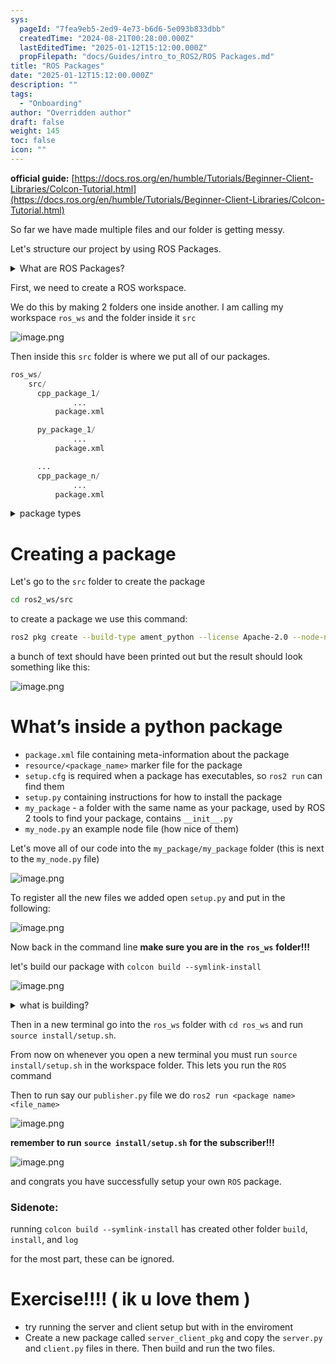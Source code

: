```yaml
---
sys:
  pageId: "7fea9eb5-2ed9-4e73-b6d6-5e093b833dbb"
  createdTime: "2024-08-21T00:28:00.000Z"
  lastEditedTime: "2025-01-12T15:12:00.000Z"
  propFilepath: "docs/Guides/intro_to_ROS2/ROS Packages.md"
title: "ROS Packages"
date: "2025-01-12T15:12:00.000Z"
description: ""
tags:
  - "Onboarding"
author: "Overridden author"
draft: false
weight: 145
toc: false
icon: ""
---
```


**official guide:** [https://docs.ros.org/en/humble/Tutorials/Beginner-Client-Libraries/Colcon-Tutorial.html](https://docs.ros.org/en/humble/Tutorials/Beginner-Client-Libraries/Colcon-Tutorial.html)

So far we have made multiple files and our folder is getting messy.

Let's structure our project by using ROS Packages.

<details>

<summary>What are ROS Packages?</summary>

ROS Packages are, as the name implies, packages of code that are highly sharable between ROS developers.

They consist of a folder, `package.xml` file, and source code

```python
      cpp_package_1/
		      ... imagine much code files here ..
          package.xml
```

</details>

First, we need to create a ROS workspace.

We do this by making 2 folders one inside another. I am calling my workspace `ros_ws` and the folder inside it `src`

![image.png](https://prod-files-secure.s3.us-west-2.amazonaws.com/d518164a-d88e-44d1-a4ee-3adb3bd8bce0/70706947-fd18-4537-a67b-e12946812d31/image.png?X-Amz-Algorithm=AWS4-HMAC-SHA256&X-Amz-Content-Sha256=UNSIGNED-PAYLOAD&X-Amz-Credential=ASIAZI2LB466WCOM56VW%2F20250626%2Fus-west-2%2Fs3%2Faws4_request&X-Amz-Date=20250626T034210Z&X-Amz-Expires=3600&X-Amz-Security-Token=IQoJb3JpZ2luX2VjEFsaCXVzLXdlc3QtMiJHMEUCIA3Te7MlYd80byufG%2Fxs2GUbUqVRHY8mr2TRGU0a7JRkAiEAyR28g6iBiXbPoJiH5rsHU%2BeB%2BItnXVryEdX1qIy1K6Yq%2FwMIUxAAGgw2Mzc0MjMxODM4MDUiDEPEx0idTwjHUTgEiSrcAxQK8z7cTs2YN6yEqDLLc69GDwPcFs9KfVkzMSvoM1HqffscHPAQzjjH%2FVXzMrrHKgNqpyHl3HktV0xgkF4cfTyMd%2FbatEqXCRpvZdi16bfAl19AyMm45XBSLaDMDNi2WPekoI6qjve0f1EVe8Z%2FtK7nB9j5CbkF9x8IDgXeMS%2BOx5r68t72pQ298Fo0tmNS0wTwxG0TZsNTkHyYFXvME3e5C8b%2FudTyvLsHTQhzROD6KcWtmQLlcgYgMj%2BDtWxGWo3R7yVFmcFsgSrS3R1Osu7cLbepA5pB2WH%2B%2FyorNjGqnil4nwLDGKB59L9lDrDX8PYCRj1OkqXX7QEdcyEz7mrFq402BAputToR9SXM5e0tPNeMsnH3GR7fdUkhQD67RSVlyICdpsVH2zIXag7S5VPuE7uqVjaB0XDVIApi1u5hx43oYefq6vGl3b8GFL5ZW4j2njwziaHpudbp2qeRarvc9l8MaiR9wsyGkFsI9EEGtm1pqVh9tCUuVQl8mMNalRxlF3P86xB%2FsgSIvY9IDzmRviZbP2NKAH4JDFYgs6PPkc6aPVYiZ6Q2iu%2BUYuQcUkQjmnEO%2FC5ZHN12RcM80FzCt6nNiy6GJMlJ01gfv00UGbGibKctFaDM3r4BMILe8sIGOqUBFcvUADYAnDN9sb4BZwlEdFws2CeiGEUEqrXHl276ZXHD2ktylTkwqCDItBWXzK8kdqs%2FhnLDvwJkLG20NewKqG6ox%2B%2FoxhrLs80jWhPVDYkoZhMCbL4jv0VQoRyfp%2Fl5NQuO9lC0Nc8%2FwlMY2PDmgzbhHGWWTAYkehTpn%2Fidr%2F2%2BdpUxmaQYEiyVPEPQi2wMWxB79f4mGwRJHZhVR%2B5tvNJC0OzZ&X-Amz-Signature=1123d6416e2c9d32cbb170e3d14e7143fda7569e8beba984a419b3e5b80dd9f9&X-Amz-SignedHeaders=host&x-amz-checksum-mode=ENABLED&x-id=GetObject)

Then inside this `src` folder is where we put all of our packages.

```python
ros_ws/
    src/
      cpp_package_1/
		      ...
          package.xml

      py_package_1/
		      ...
          package.xml

      ...
      cpp_package_n/
		      ...
          package.xml

```

<details>

<summary>package types</summary>

packages can be either `C++` or python.

the intern file structure is different for each but for this guide we will stick to creating python packages

</details>

# Creating a package

Let's go to the `src` folder to create the package

```bash
cd ros2_ws/src
```

to create a package we use this command:

```bash
ros2 pkg create --build-type ament_python --license Apache-2.0 --node-name my_node my_package
```

a bunch of text should have been printed out but the result should look something like this:

![image.png](https://prod-files-secure.s3.us-west-2.amazonaws.com/d518164a-d88e-44d1-a4ee-3adb3bd8bce0/e6cf1e3f-8512-4a3e-b131-079f800bf3e8/image.png?X-Amz-Algorithm=AWS4-HMAC-SHA256&X-Amz-Content-Sha256=UNSIGNED-PAYLOAD&X-Amz-Credential=ASIAZI2LB466WCOM56VW%2F20250626%2Fus-west-2%2Fs3%2Faws4_request&X-Amz-Date=20250626T034210Z&X-Amz-Expires=3600&X-Amz-Security-Token=IQoJb3JpZ2luX2VjEFsaCXVzLXdlc3QtMiJHMEUCIA3Te7MlYd80byufG%2Fxs2GUbUqVRHY8mr2TRGU0a7JRkAiEAyR28g6iBiXbPoJiH5rsHU%2BeB%2BItnXVryEdX1qIy1K6Yq%2FwMIUxAAGgw2Mzc0MjMxODM4MDUiDEPEx0idTwjHUTgEiSrcAxQK8z7cTs2YN6yEqDLLc69GDwPcFs9KfVkzMSvoM1HqffscHPAQzjjH%2FVXzMrrHKgNqpyHl3HktV0xgkF4cfTyMd%2FbatEqXCRpvZdi16bfAl19AyMm45XBSLaDMDNi2WPekoI6qjve0f1EVe8Z%2FtK7nB9j5CbkF9x8IDgXeMS%2BOx5r68t72pQ298Fo0tmNS0wTwxG0TZsNTkHyYFXvME3e5C8b%2FudTyvLsHTQhzROD6KcWtmQLlcgYgMj%2BDtWxGWo3R7yVFmcFsgSrS3R1Osu7cLbepA5pB2WH%2B%2FyorNjGqnil4nwLDGKB59L9lDrDX8PYCRj1OkqXX7QEdcyEz7mrFq402BAputToR9SXM5e0tPNeMsnH3GR7fdUkhQD67RSVlyICdpsVH2zIXag7S5VPuE7uqVjaB0XDVIApi1u5hx43oYefq6vGl3b8GFL5ZW4j2njwziaHpudbp2qeRarvc9l8MaiR9wsyGkFsI9EEGtm1pqVh9tCUuVQl8mMNalRxlF3P86xB%2FsgSIvY9IDzmRviZbP2NKAH4JDFYgs6PPkc6aPVYiZ6Q2iu%2BUYuQcUkQjmnEO%2FC5ZHN12RcM80FzCt6nNiy6GJMlJ01gfv00UGbGibKctFaDM3r4BMILe8sIGOqUBFcvUADYAnDN9sb4BZwlEdFws2CeiGEUEqrXHl276ZXHD2ktylTkwqCDItBWXzK8kdqs%2FhnLDvwJkLG20NewKqG6ox%2B%2FoxhrLs80jWhPVDYkoZhMCbL4jv0VQoRyfp%2Fl5NQuO9lC0Nc8%2FwlMY2PDmgzbhHGWWTAYkehTpn%2Fidr%2F2%2BdpUxmaQYEiyVPEPQi2wMWxB79f4mGwRJHZhVR%2B5tvNJC0OzZ&X-Amz-Signature=421ee124e9789e7ba1b683d8101fe64944045f02609bf61d59d88fc727c7dbc5&X-Amz-SignedHeaders=host&x-amz-checksum-mode=ENABLED&x-id=GetObject)

# What’s inside a python package

- `package.xml` file containing meta-information about the package
- `resource/<package_name>` marker file for the package
- `setup.cfg` is required when a package has executables, so `ros2 run` can find them
- `setup.py` containing instructions for how to install the package
- `my_package` - a folder with the same name as your package, used by ROS 2 tools to find your package, contains `__init__.py`
- `my_node.py` an example node file (how nice of them)

Let's move all of our code into the `my_package/my_package` folder (this is next to the `my_node.py` file)

![image.png](https://prod-files-secure.s3.us-west-2.amazonaws.com/d518164a-d88e-44d1-a4ee-3adb3bd8bce0/9ce58f11-0da9-4d3e-b86d-506a9685d378/image.png?X-Amz-Algorithm=AWS4-HMAC-SHA256&X-Amz-Content-Sha256=UNSIGNED-PAYLOAD&X-Amz-Credential=ASIAZI2LB466WCOM56VW%2F20250626%2Fus-west-2%2Fs3%2Faws4_request&X-Amz-Date=20250626T034210Z&X-Amz-Expires=3600&X-Amz-Security-Token=IQoJb3JpZ2luX2VjEFsaCXVzLXdlc3QtMiJHMEUCIA3Te7MlYd80byufG%2Fxs2GUbUqVRHY8mr2TRGU0a7JRkAiEAyR28g6iBiXbPoJiH5rsHU%2BeB%2BItnXVryEdX1qIy1K6Yq%2FwMIUxAAGgw2Mzc0MjMxODM4MDUiDEPEx0idTwjHUTgEiSrcAxQK8z7cTs2YN6yEqDLLc69GDwPcFs9KfVkzMSvoM1HqffscHPAQzjjH%2FVXzMrrHKgNqpyHl3HktV0xgkF4cfTyMd%2FbatEqXCRpvZdi16bfAl19AyMm45XBSLaDMDNi2WPekoI6qjve0f1EVe8Z%2FtK7nB9j5CbkF9x8IDgXeMS%2BOx5r68t72pQ298Fo0tmNS0wTwxG0TZsNTkHyYFXvME3e5C8b%2FudTyvLsHTQhzROD6KcWtmQLlcgYgMj%2BDtWxGWo3R7yVFmcFsgSrS3R1Osu7cLbepA5pB2WH%2B%2FyorNjGqnil4nwLDGKB59L9lDrDX8PYCRj1OkqXX7QEdcyEz7mrFq402BAputToR9SXM5e0tPNeMsnH3GR7fdUkhQD67RSVlyICdpsVH2zIXag7S5VPuE7uqVjaB0XDVIApi1u5hx43oYefq6vGl3b8GFL5ZW4j2njwziaHpudbp2qeRarvc9l8MaiR9wsyGkFsI9EEGtm1pqVh9tCUuVQl8mMNalRxlF3P86xB%2FsgSIvY9IDzmRviZbP2NKAH4JDFYgs6PPkc6aPVYiZ6Q2iu%2BUYuQcUkQjmnEO%2FC5ZHN12RcM80FzCt6nNiy6GJMlJ01gfv00UGbGibKctFaDM3r4BMILe8sIGOqUBFcvUADYAnDN9sb4BZwlEdFws2CeiGEUEqrXHl276ZXHD2ktylTkwqCDItBWXzK8kdqs%2FhnLDvwJkLG20NewKqG6ox%2B%2FoxhrLs80jWhPVDYkoZhMCbL4jv0VQoRyfp%2Fl5NQuO9lC0Nc8%2FwlMY2PDmgzbhHGWWTAYkehTpn%2Fidr%2F2%2BdpUxmaQYEiyVPEPQi2wMWxB79f4mGwRJHZhVR%2B5tvNJC0OzZ&X-Amz-Signature=a984a0f1887a9f1515010abd5a10cf20eeb55c45e51e3288c4dff05d1b5a736e&X-Amz-SignedHeaders=host&x-amz-checksum-mode=ENABLED&x-id=GetObject)

To register all the new files we added open `setup.py` and put in the following:

![image.png](https://prod-files-secure.s3.us-west-2.amazonaws.com/d518164a-d88e-44d1-a4ee-3adb3bd8bce0/1cd7c262-4cae-4496-9d75-c178537d24a2/image.png?X-Amz-Algorithm=AWS4-HMAC-SHA256&X-Amz-Content-Sha256=UNSIGNED-PAYLOAD&X-Amz-Credential=ASIAZI2LB466WCOM56VW%2F20250626%2Fus-west-2%2Fs3%2Faws4_request&X-Amz-Date=20250626T034210Z&X-Amz-Expires=3600&X-Amz-Security-Token=IQoJb3JpZ2luX2VjEFsaCXVzLXdlc3QtMiJHMEUCIA3Te7MlYd80byufG%2Fxs2GUbUqVRHY8mr2TRGU0a7JRkAiEAyR28g6iBiXbPoJiH5rsHU%2BeB%2BItnXVryEdX1qIy1K6Yq%2FwMIUxAAGgw2Mzc0MjMxODM4MDUiDEPEx0idTwjHUTgEiSrcAxQK8z7cTs2YN6yEqDLLc69GDwPcFs9KfVkzMSvoM1HqffscHPAQzjjH%2FVXzMrrHKgNqpyHl3HktV0xgkF4cfTyMd%2FbatEqXCRpvZdi16bfAl19AyMm45XBSLaDMDNi2WPekoI6qjve0f1EVe8Z%2FtK7nB9j5CbkF9x8IDgXeMS%2BOx5r68t72pQ298Fo0tmNS0wTwxG0TZsNTkHyYFXvME3e5C8b%2FudTyvLsHTQhzROD6KcWtmQLlcgYgMj%2BDtWxGWo3R7yVFmcFsgSrS3R1Osu7cLbepA5pB2WH%2B%2FyorNjGqnil4nwLDGKB59L9lDrDX8PYCRj1OkqXX7QEdcyEz7mrFq402BAputToR9SXM5e0tPNeMsnH3GR7fdUkhQD67RSVlyICdpsVH2zIXag7S5VPuE7uqVjaB0XDVIApi1u5hx43oYefq6vGl3b8GFL5ZW4j2njwziaHpudbp2qeRarvc9l8MaiR9wsyGkFsI9EEGtm1pqVh9tCUuVQl8mMNalRxlF3P86xB%2FsgSIvY9IDzmRviZbP2NKAH4JDFYgs6PPkc6aPVYiZ6Q2iu%2BUYuQcUkQjmnEO%2FC5ZHN12RcM80FzCt6nNiy6GJMlJ01gfv00UGbGibKctFaDM3r4BMILe8sIGOqUBFcvUADYAnDN9sb4BZwlEdFws2CeiGEUEqrXHl276ZXHD2ktylTkwqCDItBWXzK8kdqs%2FhnLDvwJkLG20NewKqG6ox%2B%2FoxhrLs80jWhPVDYkoZhMCbL4jv0VQoRyfp%2Fl5NQuO9lC0Nc8%2FwlMY2PDmgzbhHGWWTAYkehTpn%2Fidr%2F2%2BdpUxmaQYEiyVPEPQi2wMWxB79f4mGwRJHZhVR%2B5tvNJC0OzZ&X-Amz-Signature=b8f724d600c18eba3ce5554a9ef358d2343ba4f32a7417e646bb6632f424fb64&X-Amz-SignedHeaders=host&x-amz-checksum-mode=ENABLED&x-id=GetObject)

Now back in the command line **make sure you are in the** **`ros_ws`** **folder!!!**

let's build our package with `colcon build --symlink-install`

![image.png](https://prod-files-secure.s3.us-west-2.amazonaws.com/d518164a-d88e-44d1-a4ee-3adb3bd8bce0/2f2a0d27-b173-48fd-b189-5f5c0ce65619/image.png?X-Amz-Algorithm=AWS4-HMAC-SHA256&X-Amz-Content-Sha256=UNSIGNED-PAYLOAD&X-Amz-Credential=ASIAZI2LB466WCOM56VW%2F20250626%2Fus-west-2%2Fs3%2Faws4_request&X-Amz-Date=20250626T034210Z&X-Amz-Expires=3600&X-Amz-Security-Token=IQoJb3JpZ2luX2VjEFsaCXVzLXdlc3QtMiJHMEUCIA3Te7MlYd80byufG%2Fxs2GUbUqVRHY8mr2TRGU0a7JRkAiEAyR28g6iBiXbPoJiH5rsHU%2BeB%2BItnXVryEdX1qIy1K6Yq%2FwMIUxAAGgw2Mzc0MjMxODM4MDUiDEPEx0idTwjHUTgEiSrcAxQK8z7cTs2YN6yEqDLLc69GDwPcFs9KfVkzMSvoM1HqffscHPAQzjjH%2FVXzMrrHKgNqpyHl3HktV0xgkF4cfTyMd%2FbatEqXCRpvZdi16bfAl19AyMm45XBSLaDMDNi2WPekoI6qjve0f1EVe8Z%2FtK7nB9j5CbkF9x8IDgXeMS%2BOx5r68t72pQ298Fo0tmNS0wTwxG0TZsNTkHyYFXvME3e5C8b%2FudTyvLsHTQhzROD6KcWtmQLlcgYgMj%2BDtWxGWo3R7yVFmcFsgSrS3R1Osu7cLbepA5pB2WH%2B%2FyorNjGqnil4nwLDGKB59L9lDrDX8PYCRj1OkqXX7QEdcyEz7mrFq402BAputToR9SXM5e0tPNeMsnH3GR7fdUkhQD67RSVlyICdpsVH2zIXag7S5VPuE7uqVjaB0XDVIApi1u5hx43oYefq6vGl3b8GFL5ZW4j2njwziaHpudbp2qeRarvc9l8MaiR9wsyGkFsI9EEGtm1pqVh9tCUuVQl8mMNalRxlF3P86xB%2FsgSIvY9IDzmRviZbP2NKAH4JDFYgs6PPkc6aPVYiZ6Q2iu%2BUYuQcUkQjmnEO%2FC5ZHN12RcM80FzCt6nNiy6GJMlJ01gfv00UGbGibKctFaDM3r4BMILe8sIGOqUBFcvUADYAnDN9sb4BZwlEdFws2CeiGEUEqrXHl276ZXHD2ktylTkwqCDItBWXzK8kdqs%2FhnLDvwJkLG20NewKqG6ox%2B%2FoxhrLs80jWhPVDYkoZhMCbL4jv0VQoRyfp%2Fl5NQuO9lC0Nc8%2FwlMY2PDmgzbhHGWWTAYkehTpn%2Fidr%2F2%2BdpUxmaQYEiyVPEPQi2wMWxB79f4mGwRJHZhVR%2B5tvNJC0OzZ&X-Amz-Signature=4c06bfe76c1a9942c27d7ca7045a7b4ee7227ed918d45b7100a1cb72af043741&X-Amz-SignedHeaders=host&x-amz-checksum-mode=ENABLED&x-id=GetObject)

<details>

<summary>what is building?</summary>

if you are a CS major at Rose-Hulman you will learn the answer to this in CSSE132

but TLDR; is it combines all the code files into one program that can be run easily 

</details>

Then in a new terminal go into the `ros_ws` folder with `cd ros_ws` and run `source install/setup.sh`. 

From now on whenever you open a new terminal you must run `source install/setup.sh` in the workspace folder. This lets you run the `ROS` command

Then to run say our `publisher.py` file we do `ros2 run <package name> <file_name>`

![image.png](https://prod-files-secure.s3.us-west-2.amazonaws.com/d518164a-d88e-44d1-a4ee-3adb3bd8bce0/4f4b1219-3a44-4632-aa0a-ce3471699f59/image.png?X-Amz-Algorithm=AWS4-HMAC-SHA256&X-Amz-Content-Sha256=UNSIGNED-PAYLOAD&X-Amz-Credential=ASIAZI2LB466WCOM56VW%2F20250626%2Fus-west-2%2Fs3%2Faws4_request&X-Amz-Date=20250626T034210Z&X-Amz-Expires=3600&X-Amz-Security-Token=IQoJb3JpZ2luX2VjEFsaCXVzLXdlc3QtMiJHMEUCIA3Te7MlYd80byufG%2Fxs2GUbUqVRHY8mr2TRGU0a7JRkAiEAyR28g6iBiXbPoJiH5rsHU%2BeB%2BItnXVryEdX1qIy1K6Yq%2FwMIUxAAGgw2Mzc0MjMxODM4MDUiDEPEx0idTwjHUTgEiSrcAxQK8z7cTs2YN6yEqDLLc69GDwPcFs9KfVkzMSvoM1HqffscHPAQzjjH%2FVXzMrrHKgNqpyHl3HktV0xgkF4cfTyMd%2FbatEqXCRpvZdi16bfAl19AyMm45XBSLaDMDNi2WPekoI6qjve0f1EVe8Z%2FtK7nB9j5CbkF9x8IDgXeMS%2BOx5r68t72pQ298Fo0tmNS0wTwxG0TZsNTkHyYFXvME3e5C8b%2FudTyvLsHTQhzROD6KcWtmQLlcgYgMj%2BDtWxGWo3R7yVFmcFsgSrS3R1Osu7cLbepA5pB2WH%2B%2FyorNjGqnil4nwLDGKB59L9lDrDX8PYCRj1OkqXX7QEdcyEz7mrFq402BAputToR9SXM5e0tPNeMsnH3GR7fdUkhQD67RSVlyICdpsVH2zIXag7S5VPuE7uqVjaB0XDVIApi1u5hx43oYefq6vGl3b8GFL5ZW4j2njwziaHpudbp2qeRarvc9l8MaiR9wsyGkFsI9EEGtm1pqVh9tCUuVQl8mMNalRxlF3P86xB%2FsgSIvY9IDzmRviZbP2NKAH4JDFYgs6PPkc6aPVYiZ6Q2iu%2BUYuQcUkQjmnEO%2FC5ZHN12RcM80FzCt6nNiy6GJMlJ01gfv00UGbGibKctFaDM3r4BMILe8sIGOqUBFcvUADYAnDN9sb4BZwlEdFws2CeiGEUEqrXHl276ZXHD2ktylTkwqCDItBWXzK8kdqs%2FhnLDvwJkLG20NewKqG6ox%2B%2FoxhrLs80jWhPVDYkoZhMCbL4jv0VQoRyfp%2Fl5NQuO9lC0Nc8%2FwlMY2PDmgzbhHGWWTAYkehTpn%2Fidr%2F2%2BdpUxmaQYEiyVPEPQi2wMWxB79f4mGwRJHZhVR%2B5tvNJC0OzZ&X-Amz-Signature=5af08bce9bf38eee1bf74fd26d74d5a3e6085b9abc151ab6f4911f765f1878d5&X-Amz-SignedHeaders=host&x-amz-checksum-mode=ENABLED&x-id=GetObject)

**remember to run** **`source install/setup.sh`** **for the subscriber!!!**

![image.png](https://prod-files-secure.s3.us-west-2.amazonaws.com/d518164a-d88e-44d1-a4ee-3adb3bd8bce0/02121119-dad4-49ec-8356-c956108b4243/image.png?X-Amz-Algorithm=AWS4-HMAC-SHA256&X-Amz-Content-Sha256=UNSIGNED-PAYLOAD&X-Amz-Credential=ASIAZI2LB466WCOM56VW%2F20250626%2Fus-west-2%2Fs3%2Faws4_request&X-Amz-Date=20250626T034210Z&X-Amz-Expires=3600&X-Amz-Security-Token=IQoJb3JpZ2luX2VjEFsaCXVzLXdlc3QtMiJHMEUCIA3Te7MlYd80byufG%2Fxs2GUbUqVRHY8mr2TRGU0a7JRkAiEAyR28g6iBiXbPoJiH5rsHU%2BeB%2BItnXVryEdX1qIy1K6Yq%2FwMIUxAAGgw2Mzc0MjMxODM4MDUiDEPEx0idTwjHUTgEiSrcAxQK8z7cTs2YN6yEqDLLc69GDwPcFs9KfVkzMSvoM1HqffscHPAQzjjH%2FVXzMrrHKgNqpyHl3HktV0xgkF4cfTyMd%2FbatEqXCRpvZdi16bfAl19AyMm45XBSLaDMDNi2WPekoI6qjve0f1EVe8Z%2FtK7nB9j5CbkF9x8IDgXeMS%2BOx5r68t72pQ298Fo0tmNS0wTwxG0TZsNTkHyYFXvME3e5C8b%2FudTyvLsHTQhzROD6KcWtmQLlcgYgMj%2BDtWxGWo3R7yVFmcFsgSrS3R1Osu7cLbepA5pB2WH%2B%2FyorNjGqnil4nwLDGKB59L9lDrDX8PYCRj1OkqXX7QEdcyEz7mrFq402BAputToR9SXM5e0tPNeMsnH3GR7fdUkhQD67RSVlyICdpsVH2zIXag7S5VPuE7uqVjaB0XDVIApi1u5hx43oYefq6vGl3b8GFL5ZW4j2njwziaHpudbp2qeRarvc9l8MaiR9wsyGkFsI9EEGtm1pqVh9tCUuVQl8mMNalRxlF3P86xB%2FsgSIvY9IDzmRviZbP2NKAH4JDFYgs6PPkc6aPVYiZ6Q2iu%2BUYuQcUkQjmnEO%2FC5ZHN12RcM80FzCt6nNiy6GJMlJ01gfv00UGbGibKctFaDM3r4BMILe8sIGOqUBFcvUADYAnDN9sb4BZwlEdFws2CeiGEUEqrXHl276ZXHD2ktylTkwqCDItBWXzK8kdqs%2FhnLDvwJkLG20NewKqG6ox%2B%2FoxhrLs80jWhPVDYkoZhMCbL4jv0VQoRyfp%2Fl5NQuO9lC0Nc8%2FwlMY2PDmgzbhHGWWTAYkehTpn%2Fidr%2F2%2BdpUxmaQYEiyVPEPQi2wMWxB79f4mGwRJHZhVR%2B5tvNJC0OzZ&X-Amz-Signature=1e0681629550bbb8ac96af891c06e268f2a575a6e9847a7f74277ec4eecac274&X-Amz-SignedHeaders=host&x-amz-checksum-mode=ENABLED&x-id=GetObject)

and congrats you have successfully setup your own `ROS` package.

### Sidenote:

running `colcon build --symlink-install` has created other folder `build`, `install`, and `log`

for the most part, these can be ignored.

# Exercise!!!! ( ik u love them )

- try running the server and client setup but with in the enviroment
- Create a new package called `server_client_pkg` and copy the `server.py` and `client.py` files in there. Then build and run the two files.
